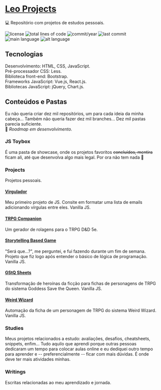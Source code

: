 # [Leo Projects](https://anotherleo.github.io/leo-projects)
💻 Repositório com projetos de estudos pessoais.  
  
![license](https://img.shields.io/badge/license-MIT-ff69b4) 
![total lines of code](https://img.shields.io/tokei/lines/github/anotherleo/leo-projects) 
![commit/year](https://img.shields.io/github/commit-activity/y/anotherleo/leo-projects) 
![last commit](https://img.shields.io/github/last-commit/anotherleo/leo-projects) 
![main language](https://img.shields.io/badge/main%20language-%F0%9F%87%A7%F0%9F%87%B7-lightgrey) 
![alt language](https://img.shields.io/badge/alt%20language-%F0%9F%87%BA%F0%9F%87%B8-lightgrey)
  
## Tecnologias
Desenvolvimento: HTML, CSS, JavaScript.  
Pré-processador CSS: Less.  
Biblioteca front-end: Bootstrap.  
Frameworks JavaScript: Vue.js, React.js.  
Bibliotecas JavaScript: jQuery, Chart.js.  

## Conteúdos e Pastas
Eu não queria criar dez mil repositórios, um para cada ideia da minha cabeça... Também não queria fazer dez mil branches... Dez mil pastas parecia suficiente.  
:construction: _Roadmap em desenvolvimento._  

### JS Toybox
É uma pasta de showcase, onde os projetos favoritos ~~concluídos, mentira~~ ficam ali, até que desenvolva algo mais legal. Por ora não tem nada :rofl:

### Projects
Projetos pessoais.

#### [Virgulador](https://anotherleo.github.io/leo-projects/projects/experimental/virgulador)
Meu primeiro projeto de JS. Consite em formatar uma lista de emails adicionando vírgulas entre eles. Vanilla JS.

#### [TRPG Companion](https://anotherleo.github.io/leo-projects/projects/trpg-companion)
Um gerador de rolagens para o TRPG D&D 5e.

#### [Storytelling Based Game](https://anotherleo.github.io/leo-projects/projects/experimental/storytelling-based-game)
"Será que...?", me perguntei, e fui fazendo durante um fim de semana. Projeto que fiz logo após entender o básico de lógica de programação. Vanilla JS.

#### [GStQ Sheets](https://anotherleo.github.io/leo-projects/projects/various-projects/rpg/goddess-save-the-queen-sheets)
Transformação de heroínas da ficção para fichas de personagens de TRPG do sistema Goddess Save the Queen. Vanilla JS.

#### [Weird Wizard](https://anotherleo.github.io/leo-projects/projects/various-projects/rpg/weird-wizard)
Automação da ficha de um personagem de TRPG do sistema Weird Wizard. Vanilla JS.

### Studies
Meus projetos relacionados a estudo: avaliações, desafios, cheatsheets, snippets, enfim... Tudo aquilo que aprendi porque outras pessoas dedicaram um tempo para colocar aulas online e eu dediquei outro tempo para aprender e -- preferencialmente -- ficar com mais dúvidas. É onde deve ter mais atividades minhas.

### Writings
Escritas relacionadas ao meu aprendizado e jornada.  
